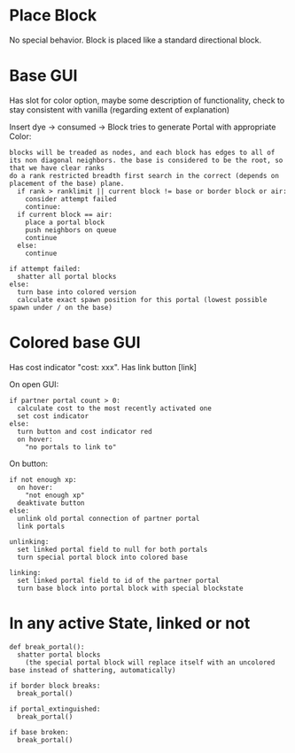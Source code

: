 # Place Block

No special behavior. Block is placed like a standard directional block.

# Base GUI

Has slot for color option, maybe some description of functionality, check to stay consistent with vanilla (regarding extent of explanation)

Insert dye → consumed →  Block tries to generate Portal with appropriate Color:

```
blocks will be treaded as nodes, and each block has edges to all of its non diagonal neighbors. the base is considered to be the root, so that we have clear ranks
do a rank restricted breadth first search in the correct (depends on placement of the base) plane.
  if rank > ranklimit || current block != base or border block or air:
    consider attempt failed
    continue:
  if current block == air:
    place a portal block
    push neighbors on queue
    continue
  else:
    continue

if attempt failed:
  shatter all portal blocks
else:
  turn base into colored version
  calculate exact spawn position for this portal (lowest possible spawn under / on the base)

```

# Colored base GUI

Has cost indicator "cost: xxx". Has link button [link]

On open GUI:

```
if partner portal count > 0:
  calculate cost to the most recently activated one
  set cost indicator
else:
  turn button and cost indicator red
  on hover:
    "no portals to link to"
```

On button:

```
if not enough xp:
  on hover:
    "not enough xp"
  deaktivate button
else:
  unlink old portal connection of partner portal
  link portals
```

```
unlinking:
  set linked portal field to null for both portals
  turn special portal block into colored base
```

```
linking:
  set linked portal field to id of the partner portal
  turn base block into portal block with special blockstate
```

# In any active State, linked or not

```
def break_portal():
  shatter portal blocks
    (the special portal block will replace itself with an uncolored base instead of shattering, automatically)

if border block breaks:
  break_portal()

if portal_extinguished:
  break_portal()

if base broken:
  break_portal()
```
